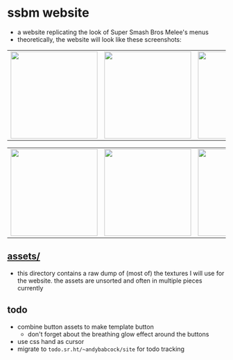 # ssbm website

- a website replicating the look of Super Smash Bros Melee's menus
- theoretically, the website will look like these screenshots:

<table>
  <tr>
    <td style="text-align: center;">
      <img style="display: block; margin: auto;" width="200px" src="https://git.sr.ht/~andybabcock/ssbmWebsite/blob/master/assets/screenshots/titleScreen.webp">
    </td>
    <td style="text-align: center;">
      <img width="200px" src="https://git.sr.ht/~andybabcock/ssbmWebsite/blob/master/assets/screenshots/mainMenu.webp">
    </td>
    <td style="text-align: center;">
      <img width="200px" src="https://git.sr.ht/~andybabcock/ssbmWebsite/blob/master/assets/screenshots/specialMeleeMenu.webp">
    </td>
  </tr>
</table>

<table>
  <tr>
    <td>
      <div style="display: flex; justify-content: center;">
        <img width="200px" src="https://git.sr.ht/~andybabcock/ssbmWebsite/blob/master/assets/screenshots/titleScreen.webp">
      </div>
    </td>
    <td>
      <div style="display: flex; justify-content: center;">
        <img width="200px" src="https://git.sr.ht/~andybabcock/ssbmWebsite/blob/master/assets/screenshots/mainMenu.webp">
      </div>
    </td>
    <td>
      <div style="display: flex; justify-content: center;">
        <img width="200px" src="https://git.sr.ht/~andybabcock/ssbmWebsite/blob/master/assets/screenshots/specialMeleeMenu.webp">
      </div>
    </td>
  </tr>
</table>

## [assets/](./assets/)

- this directory contains a raw dump of (most of) the textures I will use for the website. the assets are unsorted and often in multiple pieces currently

## todo

- combine button assets to make template button
  - don't forget about the breathing glow effect around the buttons
- use css hand as cursor
- migrate to `todo.sr.ht/~andybabcock/site` for todo tracking
